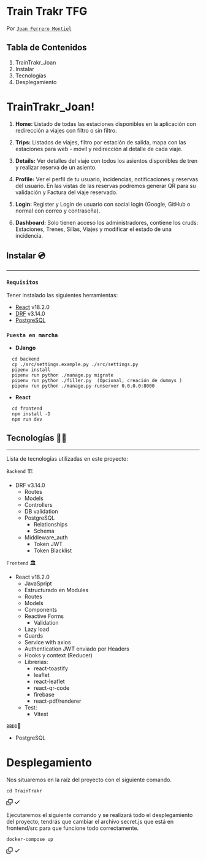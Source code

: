 # Train Trakr TFG

Por [`Joan Ferrero Montiel`](https://github.com/JoanFerrero)  

## Tabla de Contenidos

1. TrainTrakr_Joan
2. Instalar
3. Tecnologías
4. Desplegamiento

# TrainTrakr_Joan! 

1. **Home:**
   Listado de todas las estaciones disponibles en la aplicación con redirección a viajes con filtro o sin filtro.

2. **Trips:**
   Listados de viajes, filtro por estación de salida, mapa con las estaciones para web - móvil y redirección al detalle de cada viaje.

3. **Details:**
   Ver detalles del viaje con todos los asientos disponibles de tren y realizar reserva de un asiento.

4. **Profile:**
      Ver el perfil de tu usuario, incidencias, notificaciones y reservas del usuario.
      En las vistas de las reservas podremos generar QR para su validación y Factura del viaje reservado.

6. **Login:**
   Register y Login de usuario con social login (Google, GitHub o normal con correo y contraseña).

7. **Dashboard:**
   Solo tienen acceso los administradores, contiene los cruds: Estaciones, Trenes, Sillas, Viajes y modificar el estado de una incidencia.

## Instalar 💿

---

### `Requisitos`

Tener instalado las siguientes herramientas:

- [React](https://es.react.dev/) v18.2.0
- [DRF](https://www.djangoproject.com/) v3.14.0
- [PostgreSQL](https://www.postgresql.org/)

### `Puesta en marcha`

  - **DJango**
  ```
    cd backend
    cp ./src/settings.example.py ./src/settings.py
    pipenv install
    pipenv run python ./manage.py migrate
    pipenv run python ./filler.py  (Opcional, creación de dummys )
    pipenv run python ./manage.py runserver 0.0.0.0:8000
  ```
   - **React**
  ```
    cd frontend
    npm install -D
    npm run dev
  ```

## Tecnologías 👨‍💻

---

Lista de tecnologías utilizadas en este proyecto:

`Backend` 🏗️

- DRF v3.14.0
  - Routes
  - Models
  - Controllers
  - DB validation
  - PostgreSQL
     - Relationships
     - Schema
  - Middleware_auth
     - Token JWT
     - Token Blacklist

`Frontend` 🏛️

- React v18.2.0
  - JavaSpript
  - Estructurado en Modules
  - Routes
  - Models
  - Components
  - Reactive Forms
     - Validation
  - Lazy load
  - Guards
  - Service with axios
  - Authentication JWT enviado por Headers
  - Hooks y context (Reducer)
  - Librerias:
    - react-toastify
    - leaflet
    - react-leaflet
    - react-qr-code
    - firebase
    - react-pdf/renderer
  - Test:
    - Vitest 

`BBDD`💾

- PostgreSQL

# Desplegamiento

Nos situaremos en la raíz del proyecto con el siguiente comando.

<div class="snippet-clipboard-content notranslate position-relative overflow-auto"><pre class="notranslate"><code>cd TrainTrakr
</code></pre><div class="zeroclipboard-container">
    <clipboard-copy aria-label="Copy" class="ClipboardButton btn btn-invisible js-clipboard-copy m-2 p-0 tooltipped-no-delay d-flex flex-justify-center flex-items-center" data-copy-feedback="Copied!" data-tooltip-direction="w" value="docker-compose up" tabindex="0" role="button">
      <svg aria-hidden="true" height="16" viewBox="0 0 16 16" version="1.1" width="16" data-view-component="true" class="octicon octicon-copy js-clipboard-copy-icon">
    <path d="M0 6.75C0 5.784.784 5 1.75 5h1.5a.75.75 0 0 1 0 1.5h-1.5a.25.25 0 0 0-.25.25v7.5c0 .138.112.25.25.25h7.5a.25.25 0 0 0 .25-.25v-1.5a.75.75 0 0 1 1.5 0v1.5A1.75 1.75 0 0 1 9.25 16h-7.5A1.75 1.75 0 0 1 0 14.25Z"></path><path d="M5 1.75C5 .784 5.784 0 6.75 0h7.5C15.216 0 16 .784 16 1.75v7.5A1.75 1.75 0 0 1 14.25 11h-7.5A1.75 1.75 0 0 1 5 9.25Zm1.75-.25a.25.25 0 0 0-.25.25v7.5c0 .138.112.25.25.25h7.5a.25.25 0 0 0 .25-.25v-7.5a.25.25 0 0 0-.25-.25Z"></path>
</svg>
      <svg aria-hidden="true" height="16" viewBox="0 0 16 16" version="1.1" width="16" data-view-component="true" class="octicon octicon-check js-clipboard-check-icon color-fg-success d-none">
    <path d="M13.78 4.22a.75.75 0 0 1 0 1.06l-7.25 7.25a.75.75 0 0 1-1.06 0L2.22 9.28a.751.751 0 0 1 .018-1.042.751.751 0 0 1 1.042-.018L6 10.94l6.72-6.72a.75.75 0 0 1 1.06 0Z"></path>
</svg>
    </clipboard-copy>
  </div></div>

Ejecutaremos el siguiente comando y se realizará todo el desplegamiento del proyecto, tendrás que cambiar el archivo secret.js que está en frontend/src para que funcione todo correctamente.

<div class="snippet-clipboard-content notranslate position-relative overflow-auto"><pre class="notranslate"><code>docker-compose up
</code></pre><div class="zeroclipboard-container">
    <clipboard-copy aria-label="Copy" class="ClipboardButton btn btn-invisible js-clipboard-copy m-2 p-0 tooltipped-no-delay d-flex flex-justify-center flex-items-center" data-copy-feedback="Copied!" data-tooltip-direction="w" value="docker-compose up" tabindex="0" role="button">
      <svg aria-hidden="true" height="16" viewBox="0 0 16 16" version="1.1" width="16" data-view-component="true" class="octicon octicon-copy js-clipboard-copy-icon">
    <path d="M0 6.75C0 5.784.784 5 1.75 5h1.5a.75.75 0 0 1 0 1.5h-1.5a.25.25 0 0 0-.25.25v7.5c0 .138.112.25.25.25h7.5a.25.25 0 0 0 .25-.25v-1.5a.75.75 0 0 1 1.5 0v1.5A1.75 1.75 0 0 1 9.25 16h-7.5A1.75 1.75 0 0 1 0 14.25Z"></path><path d="M5 1.75C5 .784 5.784 0 6.75 0h7.5C15.216 0 16 .784 16 1.75v7.5A1.75 1.75 0 0 1 14.25 11h-7.5A1.75 1.75 0 0 1 5 9.25Zm1.75-.25a.25.25 0 0 0-.25.25v7.5c0 .138.112.25.25.25h7.5a.25.25 0 0 0 .25-.25v-7.5a.25.25 0 0 0-.25-.25Z"></path>
</svg>
      <svg aria-hidden="true" height="16" viewBox="0 0 16 16" version="1.1" width="16" data-view-component="true" class="octicon octicon-check js-clipboard-check-icon color-fg-success d-none">
    <path d="M13.78 4.22a.75.75 0 0 1 0 1.06l-7.25 7.25a.75.75 0 0 1-1.06 0L2.22 9.28a.751.751 0 0 1 .018-1.042.751.751 0 0 1 1.042-.018L6 10.94l6.72-6.72a.75.75 0 0 1 1.06 0Z"></path>
</svg>
    </clipboard-copy>
  </div></div>
